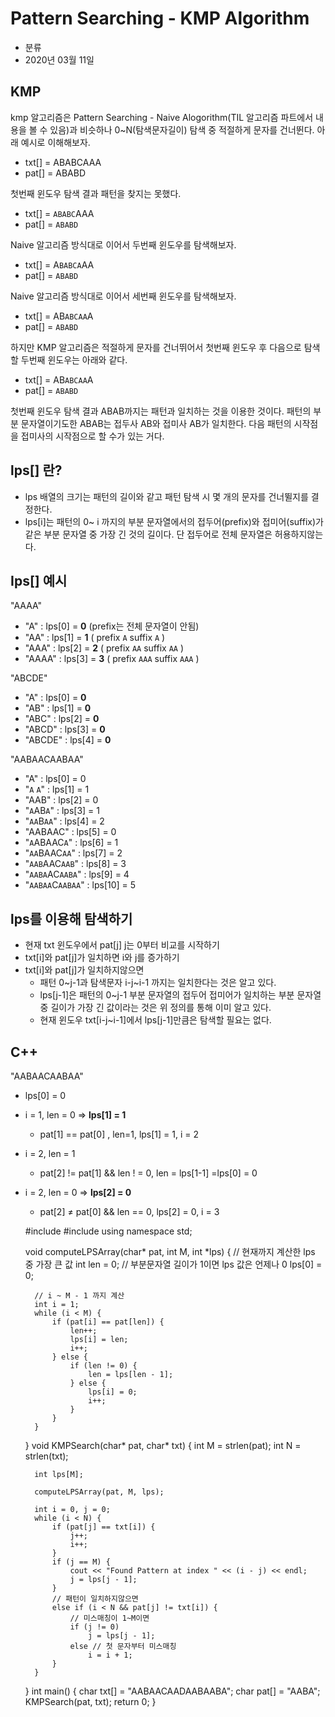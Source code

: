 # Pattern Searching - KMP Algorithm

- 분류
- 2020년 03월 11일

## KMP

kmp 알고리즘은 Pattern Searching - Naive Alogorithm(TIL 알고리즘 파트에서 내용을 볼 수 있음)과 비슷하나 0~N(탐색문자길이) 탐색 중 적절하게 문자를 건너뛴다. 아래 예시로 이해해보자.

- txt[] = ABABCAAA
- pat[] = ABABD

첫번째 윈도우 탐색 결과 패턴을 찾지는 못했다.

- txt[] = `ABABC`AAA
- pat[] = `ABABD`

Naive 알고리즘 방식대로 이어서 두번째 윈도우를 탐색해보자.

- txt[] = A`BABCA`AA
- pat[] = `ABABD`

Naive 알고리즘 방식대로 이어서 세번째 윈도우를 탐색해보자.

- txt[] = AB`ABCAA`A
- pat[] = `ABABD`

하지만 KMP 알고리즘은 적절하게 문자를 건너뛰어서 첫번째 윈도우 후 다음으로 탐색할 두번째 윈도우는 아래와 같다.

- txt[] = AB`ABCAA`A
- pat[] = `ABABD`

첫번째 윈도우 탐색 결과 ABAB까지는 패턴과 일치하는 것을 이용한 것이다. 패턴의 부분 문자열이기도한 ABAB는 접두사 AB와 접미사 AB가 일치한다. 다음 패턴의 시작점을 접미사의 시작점으로 할 수가 있는 거다.

## lps[] 란?

- lps 배열의 크기는 패턴의 길이와 같고 패턴 탐색 시 몇 개의 문자를 건너뛸지를 결정한다.
- lps[i]는 패턴의 0~ i 까지의 부분 문자열에서의 접두어(prefix)와 접미어(suffix)가 같은 부분 문자열 중 가장 긴 것의 길이다. 단 접두어로 전체 문자열은 허용하지않는다.

## Ips[] 예시

"AAAA"

- "A" : Ips[0] = **0** (prefix는 전체 문자열이 안됨)
- "AA" : lps[1] = **1** ( prefix `A` suffix `A` )
- "AAA" : lps[2] = **2** ( prefix `AA` suffix `AA` )
- "AAAA" : lps[3] = **3** ( prefix `AAA` suffix `AAA` )

"ABCDE"

- "A" : Ips[0] = **0**
- "AB" : lps[1] = **0**
- "ABC" : lps[2] = **0**
- "ABCD" : lps[3] = **0**
- "ABCDE" : lps[4] = **0**

"AABAACAABAA"

- "A" : lps[0] = 0
- "`A` `A`" : lps[1] = 1
- "AAB" : lps[2] = 0
- "`A`AB`A`" : lps[3] = 1
- "`AA`B`AA`" : lps[4] = 2
- "AABAAC" : lps[5] = 0
- "`A`ABAAC`A`" : lps[6] = 1
- "`AA`BAAC`AA`" : lps[7] = 2
- "`AAB`AAC`AAB`" : lps[8] = 3
- "`AABA`AC`AABA`" : lps[9] = 4
- "`AABAA`C`AABAA`" : lps[10] = 5

## lps를 이용해 탐색하기

- 현재 txt 윈도우에서 pat[j] j는 0부터 비교를 시작하기
- txt[i]와 pat[j]가 일치하면 i와 j를 증가하기
- txt[i]와 pat[j]가 일치하지않으면
    - 패턴 0~j-1과 탐색문자 i-j~i-1 까지는 일치한다는 것은 알고 있다.
    - lps[j-1]은 패턴의 0~j-1 부분 문자열의 접두어 접미어가 일치하는 부분 문자열 중 길이가 가장 긴 값이라는 것은 위 정의를 통해 이미 알고 있다.
    - 현재 윈도우 txt[i-j~i-1]에서 lps[j-1]만큼은 탐색할 필요는 없다.

## C++

"AABAACAABAA"

- lps[0] = 0
- i = 1, len = 0 ⇒ **lps[1] = 1**
    - pat[1] == pat[0] , len=1, lps[1] = 1, i = 2
- i = 2, len = 1
    - pat[2] != pat[1] && len ! = 0, len = lps[1-1] =lps[0] = 0
- i = 2, len = 0 ⇒ **lps[2] = 0**
    - pat[2] ≠ pat[0] && len == 0, lps[2] = 0, i = 3

    #include <iostream>
    #include <cstring>
    using namespace std;
    
    void computeLPSArray(char* pat, int M, int *lps) {
    	// 현재까지 계산한 lps 중 가장 큰 값
    	int len = 0;
    	// 부분문자열 길이가 1이면 lps 값은 언제나 0
    	lps[0] = 0;
    	
    	// i ~ M - 1 까지 계산
    	int i = 1;
    	while (i < M) {
    		if (pat[i] == pat[len]) {
    			len++;
    			lps[i] = len;
    			i++;
    		} else {
    			if (len != 0) {
    				len = lps[len - 1];
    			} else {
    				lps[i] = 0;
    				i++;
    			}
    		}
    	}
    }
    void KMPSearch(char* pat, char* txt) {
    	int M = strlen(pat);
    	int N = strlen(txt);
    	
    	int lps[M];
    	
    	computeLPSArray(pat, M, lps);
    	
    	int i = 0, j = 0;
    	while (i < N) {
    		if (pat[j] == txt[i]) {
    			j++;
    			i++;
    		}
    		if (j == M) {
    			cout << "Found Pattern at index " << (i - j) << endl;
    			j = lps[j - 1];
    		} 
    		// 패턴이 일치하지않으면
    		else if (i < N && pat[j] != txt[i]) {
    			// 미스매칭이 1~M이면
    			if (j != 0)
    				j = lps[j - 1];
    			else // 첫 문자부터 미스매칭
    				i = i + 1;
    		}
    	}
    }
    int main() {
    	char txt[] = "AABAACAADAABAABA";
    	char pat[] = "AABA";
    	KMPSearch(pat, txt);
    	return 0;
    }